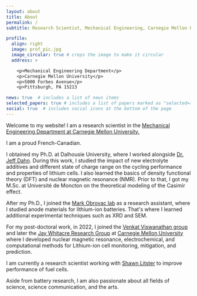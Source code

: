 ```yaml
---
layout: about
title: About
permalink: /
subtitle: Research Scientist, Mechanical Engineering, Carnegie Mellon University.

profile:
  align: right
  image: prof_pic.jpg
  image_circular: true # crops the image to make it circular
  address: >

    <p>Mechanical Engineering Department</p>
    <p>Carnegie Mellon University</p>
    <p>5000 Forbes Avenue</p>
    <p>Pittsburgh, PA 15213

news: true  # includes a list of news items
selected_papers: true # includes a list of papers marked as "selected={true}"
social: true  # includes social icons at the bottom of the page
---
```

Welcome to my website! I am a research scientist in the [Mechanical Engineering Department at Carnegie Mellon University.](https://www.meche.engineering.cmu.edu)

I am a proud French-Canadian. 
 
I obtained my Ph.D. at Dalhousie University, where I worked alongside [Dr. Jeff Dahn](https://www.dal.ca/diff/dahn.html). During this work, I studied the impact of new electrolyte additives and different state of charge range on the cycling performance and properties of lithium cells. I also learned the basics of density functional theory (DFT) and nuclear magnetic resonance (NMR). Prior to that, I got my M.Sc. at Université de Moncton on the theoretical modeling of the Casimir effect.
 
After my Ph.D., I joined the [Mark Obrovac lab](https://www.dal.ca/sites/obrovac.html) as a research assistant, where I studied anode materials for lithium-ion batteries. That's where I learned additional experimental techniques such as XRD and SEM.
 
For my post-doctoral work, in 2022, I joined the [Venkat Viswanathan group](https://www.cmu.edu/me/venkatgroup/) and later the [Jay Whitacre Research Group](https://www.andrew.cmu.edu/user/whitacre/index.html) at [Carnegie Mellon University](https://www.meche.engineering.cmu.edu) where I developed nuclear magnetic resonance, electrochemical, and computational methods for Lithium-ion cell monitoring, mitigation, and prediction.

I am currently a research scientist working with [Shawn Litster](https://www.cmu.edu/me/tpes/) to improve performance of fuel cells.
 
Aside from battery research, I am also passionate about all fields of science, science communication, and the arts.